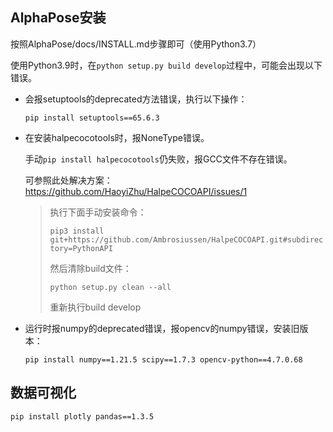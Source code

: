 ## AlphaPose安装

按照AlphaPose/docs/INSTALL.md步骤即可（使用Python3.7）

使用Python3.9时，在`python setup.py build develop`过程中，可能会出现以下错误。

- 会报setuptools的deprecated方法错误，执行以下操作：

  `pip install setuptools==65.6.3`

- 在安装halpecocotools时，报NoneType错误。

  手动`pip install halpecocotools`仍失败，报GCC文件不存在错误。

  可参照此处解决方案：https://github.com/HaoyiZhu/HalpeCOCOAPI/issues/1

  > 执行下面手动安装命令：
  >
  > `pip3 install git+https://github.com/Ambrosiussen/HalpeCOCOAPI.git#subdirectory=PythonAPI`
  >
  > 然后清除build文件：
  >
  > `python setup.py clean --all`
  >
  > 重新执行build develop

- 运行时报numpy的deprecated错误，报opencv的numpy错误，安装旧版本：

  `pip install numpy==1.21.5 scipy==1.7.3 opencv-python==4.7.0.68`

## 数据可视化

`pip install plotly pandas==1.3.5`